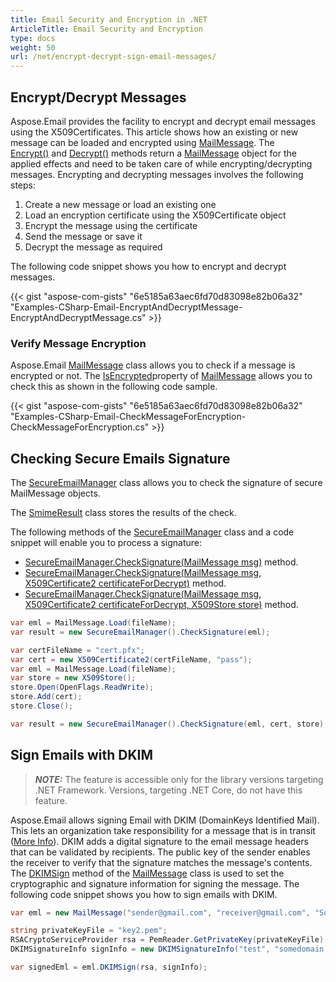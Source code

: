 ```yaml
---
title: Email Security and Encryption in .NET
ArticleTitle: Email Security and Encryption
type: docs
weight: 50
url: /net/encrypt-decrypt-sign-email-messages/
---
```



## **Encrypt/Decrypt Messages**

Aspose.Email provides the facility to encrypt and decrypt email messages using the X509Certificates. This article shows how an existing or new message can be loaded and encrypted using [MailMessage](https://reference.aspose.com/email/net/aspose.email/mailmessage/). The [Encrypt()](https://reference.aspose.com/email/net/aspose.email/mailmessage/encrypt/#encrypt/) and [Decrypt()](https://reference.aspose.com/email/net/aspose.email/mailmessage/decrypt/#decrypt/) methods return a [MailMessage](https://reference.aspose.com/email/net/aspose.email/mailmessage/) object for the applied effects and need to be taken care of while encrypting/decrypting messages. Encrypting and decrypting messages involves the following steps:

1. Create a new message or load an existing one
1. Load an encryption certificate using the X509Certificate object
1. Encrypt the message using the certificate
1. Send the message or save it
1. Decrypt the message as required

The following code snippet shows you how to encrypt and decrypt messages.

{{< gist "aspose-com-gists" "6e5185a63aec6fd70d83098e82b06a32" "Examples-CSharp-Email-EncryptAndDecryptMessage-EncryptAndDecryptMessage.cs" >}}

### **Verify Message Encryption**

Aspose.Email [MailMessage](https://reference.aspose.com/email/net/aspose.email/mailmessage/) class allows you to check if a message is encrypted or not. The [IsEncrypted](https://reference.aspose.com/email/net/aspose.email/mailmessage/isencrypted/)property of [MailMessage](https://reference.aspose.com/email/net/aspose.email/mailmessage/) allows you to check this as shown in the following code sample.

{{< gist "aspose-com-gists" "6e5185a63aec6fd70d83098e82b06a32" "Examples-CSharp-Email-CheckMessageForEncryption-CheckMessageForEncryption.cs" >}}

## **Checking Secure Emails Signature**

The [SecureEmailManager](https://reference.aspose.com/email/net/aspose.email/secureemailmanager/#secureemailmanager-class) class allows you to check the signature of secure MailMessage objects.

The [SmimeResult](https://reference.aspose.com/email/net/aspose.email/smimeresult/#smimeresult-class) class stores the results of the check.

The following methods of the [SecureEmailManager](https://reference.aspose.com/email/net/aspose.email/secureemailmanager/#secureemailmanager-class) class and a code snippet will enable you to process a signature:

- [SecureEmailManager.CheckSignature(MailMessage msg)](https://reference.aspose.com/email/net/aspose.email/secureemailmanager/checksignature/#checksignature) method.
- [SecureEmailManager.CheckSignature(MailMessage msg, X509Certificate2 certificateForDecrypt)](https://reference.aspose.com/email/net/aspose.email/secureemailmanager/checksignature/#checksignature_1) method.
- [SecureEmailManager.CheckSignature(MailMessage msg, X509Certificate2 certificateForDecrypt, X509Store store)](https://reference.aspose.com/email/net/aspose.email/secureemailmanager/checksignature/#checksignature_2) method.

```cs
var eml = MailMessage.Load(fileName);
var result = new SecureEmailManager().CheckSignature(eml);

var certFileName = "cert.pfx";
var cert = new X509Certificate2(certFileName, "pass");
var eml = MailMessage.Load(fileName);
var store = new X509Store();
store.Open(OpenFlags.ReadWrite);
store.Add(cert);
store.Close();

var result = new SecureEmailManager().CheckSignature(eml, cert, store);
```

## **Sign Emails with DKIM**

> **_NOTE:_** The feature is accessible only for the library versions targeting .NET Framework. Versions, targeting .NET Core, do not have this feature.

Aspose.Email allows signing Email with DKIM (DomainKeys Identified Mail). This lets an organization take responsibility for a message that is in transit ([More Info](https://www.dkim.org/)). DKIM adds a digital signature to the email message headers that can be validated by recipients. The public key of the sender enables the receiver to verify that the signature matches the message's contents. The [DKIMSign](https://reference.aspose.com/email/net/aspose.email/mailmessage/dkimsign/#dkimsign) method of the [MailMessage](https://reference.aspose.com/email/net/aspose.email/mailmessage/) class is used to set the cryptographic and signature information for signing the message. The following code snippet shows you how to sign emails with DKIM.

```cs
var eml = new MailMessage("sender@gmail.com", "receiver@gmail.com", "Some subject", "Some body text");

string privateKeyFile = "key2.pem";
RSACryptoServiceProvider rsa = PemReader.GetPrivateKey(privateKeyFile);
DKIMSignatureInfo signInfo = new DKIMSignatureInfo("test", "somedomain.com");

var signedEml = eml.DKIMSign(rsa, signInfo);
```